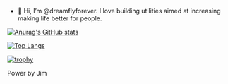 - 👋 Hi, I’m @dreamflyforever. I love building utilities aimed at increasing making life better for people.

[![Anurag's GitHub stats](https://github-readme-stats.vercel.app/api?username=dreamflyforever)](https://github.com/anuraghazra/github-readme-stats&count_private=true&show_icons=true&theme=radical&bg_color=30,e96443,904e95&title_color=fff&text_color=fff)

[![Top Langs](https://github-readme-stats.vercel.app/api/top-langs/?username=dreamflyforever&layout=compact)](https://github.com/dreamflyforever/github-readme-stats)

[![trophy](https://github-profile-trophy.vercel.app/?username=dreamflyforever&theme=onedark)](https://github.com/ryo-ma/github-profile-trophy)

Power by Jim

<!---
dreamflyforever/dreamflyforever is a ✨ special ✨ repository because its `README.md` (this file) appears on your GitHub profile.
You can click the Preview link to take a look at your changes.
--->
